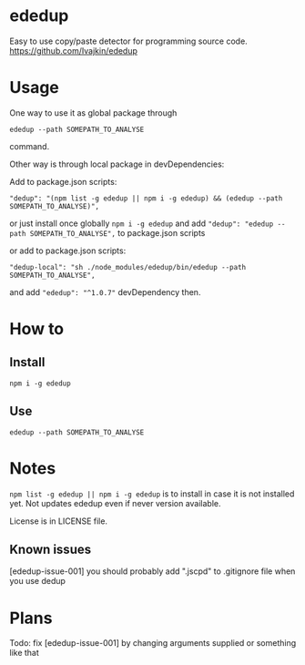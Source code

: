 # ededup
Easy to use copy/paste detector for programming source code. https://github.com/Ivajkin/ededup

# Usage

One way to use it as global package through

```ededup --path SOMEPATH_TO_ANALYSE```

command.

Other way is through local package in devDependencies:

Add to package.json scripts:

```"dedup": "(npm list -g ededup || npm i -g ededup) && (ededup --path SOMEPATH_TO_ANALYSE)",```

or just install once globally ```npm i -g ededup``` and add ```"dedup": "ededup --path SOMEPATH_TO_ANALYSE",``` to package.json scripts

or add to package.json scripts:

```"dedup-local": "sh ./node_modules/ededup/bin/ededup --path SOMEPATH_TO_ANALYSE",```

and add ```"ededup": "^1.0.7"``` devDependency then.

# How to

## Install 

```npm i -g ededup```

## Use

```ededup --path SOMEPATH_TO_ANALYSE```

# Notes

```npm list -g ededup || npm i -g ededup``` is to install in case it is not installed yet. Not updates ededup even if never version available.

License is in LICENSE file. 

## Known issues
[ededup-issue-001] you should probably add ".jscpd" to .gitignore file when you use dedup

# Plans

Todo: fix [ededup-issue-001] by changing arguments supplied or something like that